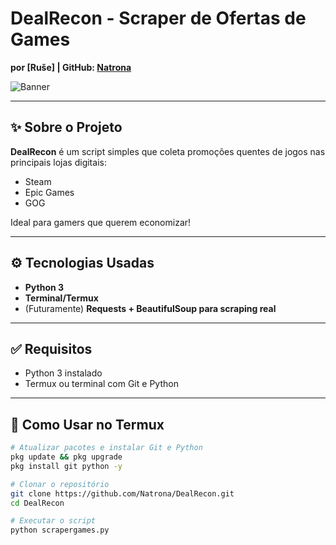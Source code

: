 # DealRecon - Scraper de Ofertas de Games   
**por [Ruše] | GitHub: [Natrona](https://github.com/Natrona)**  

![Banner](https://cdn.cloudflare.steamstatic.com/store/home/store_home_share.jpg)

---

## ✨ Sobre o Projeto
**DealRecon** é um script simples que coleta promoções quentes de jogos nas principais lojas digitais:

- Steam  
- Epic Games  
- GOG  

Ideal para gamers que querem economizar!

---

## ⚙️ Tecnologias Usadas
- **Python 3**
- **Terminal/Termux**
- (Futuramente) **Requests + BeautifulSoup para scraping real**

---

## ✅ Requisitos
- Python 3 instalado
- Termux ou terminal com Git e Python

---

## 🚀 Como Usar no Termux

```bash
# Atualizar pacotes e instalar Git e Python
pkg update && pkg upgrade
pkg install git python -y

# Clonar o repositório
git clone https://github.com/Natrona/DealRecon.git
cd DealRecon

# Executar o script
python scrapergames.py
